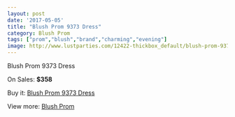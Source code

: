 ```yaml
---
layout: post
date: '2017-05-05'
title: "Blush Prom 9373 Dress"
category: Blush Prom
tags: ["prom","blush","brand","charming","evening"]
image: http://www.lustparties.com/12422-thickbox_default/blush-prom-9373-dress.jpg
---
```

Blush Prom 9373 Dress

On Sales: **$358**
<a href="https://www.lustparties.com/en/blush-prom/4590-blush-prom-9373-dress.html"><amp-img layout="responsive" width="600" height="600" src="//www.lustparties.com/12422-thickbox_default/blush-prom-9373-dress.jpg" alt="Blush Prom 9373 Dress 0" /></a>

Buy it: [Blush Prom 9373 Dress](https://www.lustparties.com/en/blush-prom/4590-blush-prom-9373-dress.html "Blush Prom 9373 Dress")

View more: [Blush Prom](https://www.lustparties.com/en/25-blush-prom "Blush Prom")